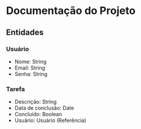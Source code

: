 # Documentação do Projeto

## Entidades

### Usuário
 - Nome: String
 - Email: String
 - Senha: String

 ### Tarefa
 - Descrição: String
 - Data de conclusão: Date
 - Concluído: Boolean
 - Usuário: Usuário (Referência)
